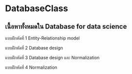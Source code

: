 # DatabaseClass
## เนื้อหาทั้งหมดใน Database for data science
แบบฝึกหัดที่ 1 Entity-Relationship model

แบบฝึกหัดที่ 2 Database design

แบบฝึกหัดที่ 3 Database design และ Normalization

แบบฝึกหัดที่ 4 Normalization
